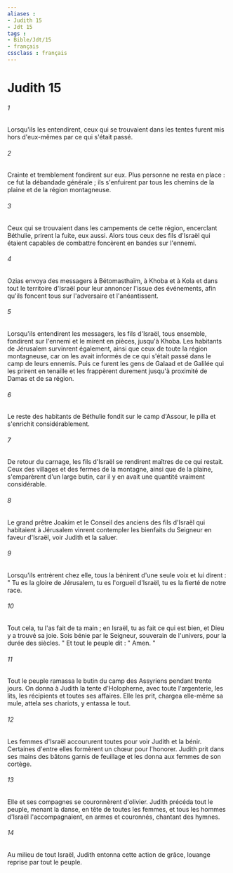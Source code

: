 ```yaml
---
aliases : 
- Judith 15
- Jdt 15
tags : 
- Bible/Jdt/15
- français
cssclass : français
---
```


# Judith 15

###### 1
Lorsqu'ils les entendirent, ceux qui se trouvaient dans les tentes furent mis hors d'eux-mêmes par ce qui s'était passé.
###### 2
Crainte et tremblement fondirent sur eux. Plus personne ne resta en place : ce fut la débandade générale ; ils s'enfuirent par tous les chemins de la plaine et de la région montagneuse.
###### 3
Ceux qui se trouvaient dans les campements de cette région, encerclant Béthulie, prirent la fuite, eux aussi.
Alors tous ceux des fils d'Israël qui étaient capables de combattre foncèrent en bandes sur l'ennemi.
###### 4
Ozias envoya des messagers à Bétomasthaïm, à Khoba et à Kola et dans tout le territoire d'Israël pour leur annoncer l'issue des événements, afin qu'ils foncent tous sur l'adversaire et l'anéantissent.
###### 5
Lorsqu'ils entendirent les messagers, les fils d'Israël, tous ensemble, fondirent sur l'ennemi et le mirent en pièces, jusqu'à Khoba. Les habitants de Jérusalem survinrent également, ainsi que ceux de toute la région montagneuse, car on les avait informés de ce qui s'était passé dans le camp de leurs ennemis. Puis ce furent les gens de Galaad et de Galilée qui les prirent en tenaille et les frappèrent durement jusqu'à proximité de Damas et de sa région.
###### 6
Le reste des habitants de Béthulie fondit sur le camp d'Assour, le pilla et s'enrichit considérablement.
###### 7
De retour du carnage, les fils d'Israël se rendirent maîtres de ce qui restait. Ceux des villages et des fermes de la montagne, ainsi que de la plaine, s'emparèrent d'un large butin, car il y en avait une quantité vraiment considérable.
###### 8
Le grand prêtre Joakim et le Conseil des anciens des fils d'Israël qui habitaient à Jérusalem vinrent contempler les bienfaits du Seigneur en faveur d'Israël, voir Judith et la saluer.
###### 9
Lorsqu'ils entrèrent chez elle, tous la bénirent d'une seule voix et lui dirent :
" Tu es la gloire de Jérusalem,
tu es l'orgueil d'Israël,
tu es la fierté de notre race.
###### 10
Tout cela, tu l'as fait de ta main ;
en Israël, tu as fait ce qui est bien,
et Dieu y a trouvé sa joie.
Sois bénie par le Seigneur,
souverain de l'univers,
pour la durée des siècles. "
Et tout le peuple dit : " Amen. "
###### 11
Tout le peuple ramassa le butin du camp des Assyriens pendant trente jours. On donna à Judith la tente d'Holopherne, avec toute l'argenterie, les lits, les récipients et toutes ses affaires. Elle les prit, chargea elle-même sa mule, attela ses chariots, y entassa le tout.
###### 12
Les femmes d'Israël accoururent toutes pour voir Judith et la bénir. Certaines d'entre elles formèrent un chœur pour l'honorer. Judith prit dans ses mains des bâtons garnis de feuillage et les donna aux femmes de son cortège.
###### 13
Elle et ses compagnes se couronnèrent d'olivier. Judith précéda tout le peuple, menant la danse, en tête de toutes les femmes, et tous les hommes d'Israël l'accompagnaient, en armes et couronnés, chantant des hymnes.
###### 14
Au milieu de tout Israël, Judith entonna cette action de grâce, louange reprise par tout le peuple.
